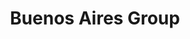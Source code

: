 ---
title: "Buenos Aires Group"
url: /ciudad-autonoma-de-buenos-aires/buenos-aires-group/
shop: Friseur
---
